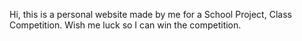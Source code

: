 Hi, this is a personal website made by me for a School Project, Class Competition. Wish me luck so I can win the competition.
